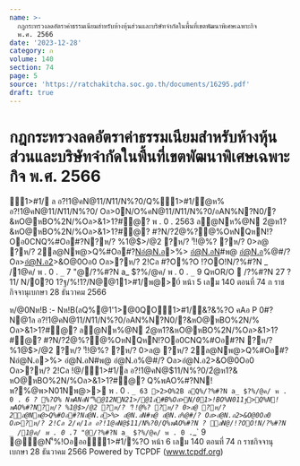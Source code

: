 ```yaml
---
name: >-
  กฎกระทรวงลดอัตราค่าธรรมเนียมสำหรับห้างหุ้นส่วนและบริษัทจำกัดในพื้นที่เขตพัฒนาพิเศษเฉพาะกิจ
  พ.ศ. 2566
date: '2023-12-28'
category: ก
volume: 140
section: 74
page: 5
source: 'https://ratchakitcha.soc.go.th/documents/16295.pdf'
draft: true
---
```


# กฎกระทรวงลดอัตราค่าธรรมเนียมสำหรับห้างหุ้นส่วนและบริษัทจำกัดในพื้นที่เขตพัฒนาพิเศษเฉพาะกิจ พ.ศ. 2566

1>#1/ ล อ?!1@คN@$11/N%?0/2ํ@ห1?&หO@หBO%2N/%Oล>&1>1?#ํ@? Q%พAO%#?NN!พ?%@พ>N01Nพ@>> พ . 0 . 2566 อ@0?0อํ@%@!@/ค/@/Q%/@!1@ _^_8 OหN'1>//ลห/@0OพNOล>พ@>0์ /@!1@ _^`^ OหN'1>//ลห/@0OพNOล>พ@>0์ @NOORNพ>N/N!>/P 0พ1>1@&??!>OORNพ>N/N!>/'1>//ล ห/@0OพNOล>พ@>0์ ( &?&#?N _8 ) พ . 0 . `___ Oล>/@!1@ _^`^ / _ OหN'1>//ลห/@0 OพNOล>พ@>0์ @NOORNพ>N/N!>/P 0พ1>1@&??!>OORNพ>N/N!>/'1>//ลห/@0OพNOล>พ@>0์ ( &?&#?N 23) พ . 0 . 2565 1?ฐ/%!1?/N@@11>#1/พ@>0์ออ1>#1/R/O ? !NอR'%?O Oอ _ 1>#1/%?OQหOQO&?ค?&!?OO!N/?%#?N _ /1@ค/ พ . 0 . `_` 7 N'็%!O%R' Oอ ` QหOล อ?!1@คN@$11/N%?0/Q%1>#1/ํ@ห% อ?!1@คN@$11/N%?0/ ล อ?!1@ คN@$11/N%?0/ Oล>0N/O%คN@$11/N%?0/@1 #>N&?0% @1อ!1/Nอ2@1 @1อ2ํ@N%@Nอ2@1 พ1Oอ/คํ@1?&1อ Oล>คN@$11/N%?0/อAN%N?N0/?&หO@หBO%2N/%Oล>&1>1?#ํ@? พ . 0 . 2563 ล@Nห%@N 2ํ@ห1?&หO@หBO%2N/%Oล>&1>1?#ํ@? #?N/?2ํ@%?@%OหNQหN!?Oอ0CNQ%#Oอ#?N?ห/? %1@$>/@2 ?ห/? 'ั!!@%? ?ห/? 0>ล@ ?ห/? 2ล@Nพ@>Q%#Oอ#?Nอํ@N.อ>%> อํ@N.อN#พ@ อํ@N.อ%@#/? Oล>อํ@N.อ2>&O@0Oอ0 Oล>?ห/? 2!Cล #?O%?O !?OO!N/?%#?N _ /1@ค/ พ . 0 . `_` 7 "@/?%#?N a_ $?%/@ค/ พ . 0 . `_` 9 QหOR/O  /?%#?N 27 $?%/@ค/ พ . 0 . `_` 6 .C/>$11/ N/0?0 1?ฐ/%!1?/N@@11>#1/พ@>0์ หน้า 5 เลม 140 ตอนที่ 74 ก ราชกิจจานุเบกษา 28 ธันวาคม 2566

ห/@0Nห!B :- Nห!B(ลQ%@1'1>@0QO1>#1/&?&%?O คAอ P 0#?N@1ล อ?!1@คN@$11/N%?0/@1 #>N&?0% @1อ!1/Nอ2@1 @1อ2ํ@N%@Nอ2@1พ1Oอ/คํ@1?&1อ Oล>คN@$11/N%?0/อAN%N?N0/?&หO@หBO%2N/% Oล>&1>1?#ํ@? ล@Nห%@N 2ํ@ห1?&หO@หBO%2N/%Oล>&1>1?#ํ@? #?N/?2ํ@%?@%OหNQหN!?Oอ0CNQ%#Oอ#?N ?ห/? %1@$>/@2 ?ห/? 'ั!!@%? ?ห/? 0>ล@ ?ห/? 2ล@Nพ@>Q%#Oอ#?Nอํ@N.อ>%> อํ@N.อN#พ@ อํ@N.อ%@#/? Oล>อํ@N.อ2>&O@0Oอ0 Oล>?ห/? 2!Cล !@/1>#1/ล อ?!1@คN@$11/N%?0/2ํ@ห1?& หO@หBO%2N/%Oล>&1>1?#ํ@? Q%พAO%#?NN!พ?%@พ>N01Nพ@>> พ . 0 . `_ 63 >2>O%2B ลQ%/?%#?N a_ $?%/@ค/ พ . 0 . `_` 6 ? %?O% NพANอN'็%@12NN21>/@1ล#B%Oล>N/01>!BO%N011ฐ>Q%N!พAO%#?N?ห/? %1@$>/@2 ?ห/? 'ั!!@%? ?ห/? 0>ล@ ?ห/? 2ล@Nพ@>Q%#Oอ#?Nอํ@N.อ>%> อํ@N.อN#พ@ อํ@N.อ%@#/? Oล>อํ@N.อ2>&O@0Oอ0 Oล>?ห/? 2!Cล 2/ค/1ล อ?!1@คN@$11/N%?0/Q%พAO%#?N ? ลN@/!?OO!N/?%#?N _ /1@ค/ พ . 0 . `_` 7 "@/?%#?N a_ $?%/@ค/ พ . 0 . `_` 9 @ํ@N'็%!Oอออ1>#1/%?O หน้า 6 เลม 140 ตอนที่ 74 ก ราชกิจจานุเบกษา 28 ธันวาคม 2566 Powered by TCPDF (www.tcpdf.org)
